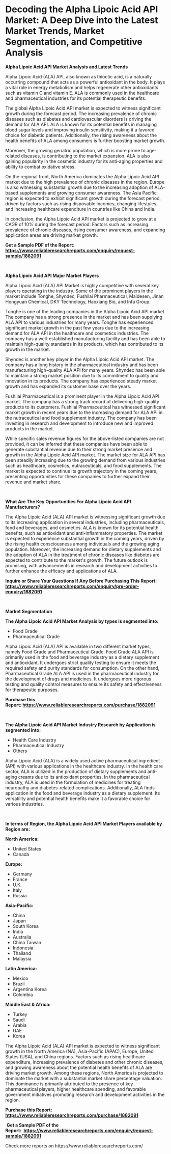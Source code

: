 <p><h1>Decoding the Alpha Lipoic Acid API Market: A Deep Dive into the Latest Market Trends, Market Segmentation, and Competitive Analysis</h1></p><p><strong>Alpha Lipoic Acid API Market Analysis and Latest Trends</strong></p>
<p><p>Alpha Lipoic Acid (ALA) API, also known as thioctic acid, is a naturally occurring compound that acts as a powerful antioxidant in the body. It plays a vital role in energy metabolism and helps regenerate other antioxidants such as vitamin C and vitamin E. ALA is commonly used in the healthcare and pharmaceutical industries for its potential therapeutic benefits.</p><p>The global Alpha Lipoic Acid API market is expected to witness significant growth during the forecast period. The increasing prevalence of chronic diseases such as diabetes and cardiovascular disorders is driving the demand for ALA API. ALA is known for its potential benefits in managing blood sugar levels and improving insulin sensitivity, making it a favored choice for diabetic patients. Additionally, the rising awareness about the health benefits of ALA among consumers is further boosting market growth.</p><p>Moreover, the growing geriatric population, which is more prone to age-related diseases, is contributing to the market expansion. ALA is also gaining popularity in the cosmetic industry for its anti-aging properties and ability to combat oxidative stress.</p><p>On the regional front, North America dominates the Alpha Lipoic Acid API market due to the high prevalence of chronic diseases in the region. Europe is also witnessing substantial growth due to the increasing adoption of ALA-based supplements and growing consumer awareness. The Asia Pacific region is expected to exhibit significant growth during the forecast period, driven by factors such as rising disposable incomes, changing lifestyles, and increasing healthcare expenditure in countries like China and India.</p><p>In conclusion, the Alpha Lipoic Acid API market is projected to grow at a CAGR of 10% during the forecast period. Factors such as increasing prevalence of chronic diseases, rising consumer awareness, and expanding application areas are driving market growth.</p></p>
<p><strong>Get a Sample PDF of the Report:&nbsp; <a href="https://www.reliableresearchreports.com/enquiry/request-sample/1882091">https://www.reliableresearchreports.com/enquiry/request-sample/1882091</a></strong></p>
<p>&nbsp;</p>
<p><strong>Alpha Lipoic Acid API Major Market Players</strong></p>
<p><p>Alpha Lipoic Acid (ALA) API Market is highly competitive with several key players operating in the industry. Some of the prominent players in the market include Tonghe, Shyndec, Fushilai Pharmaceutical, Maidesen, Jinan Hongyuan Chemical, DKY Technology, Haoxiang Bio, and Infa Group. </p><p>Tonghe is one of the leading companies in the Alpha Lipoic Acid API market. The company has a strong presence in the market and has been supplying ALA API to various industries for many years. Tonghe has experienced significant market growth in the past few years due to the increasing demand for ALA API in the healthcare and cosmetics industries. The company has a well-established manufacturing facility and has been able to maintain high-quality standards in its products, which has contributed to its growth in the market.</p><p>Shyndec is another key player in the Alpha Lipoic Acid API market. The company has a long history in the pharmaceutical industry and has been manufacturing high-quality ALA API for many years. Shyndec has been able to maintain a strong market position due to its commitment to quality and innovation in its products. The company has experienced steady market growth and has expanded its customer base over the years.</p><p>Fushilai Pharmaceutical is a prominent player in the Alpha Lipoic Acid API market. The company has a strong track record of delivering high-quality products to its customers. Fushilai Pharmaceutical has witnessed significant market growth in recent years due to the increasing demand for ALA API in the nutraceutical and food supplement industry. The company has been investing in research and development to introduce new and improved products in the market.</p><p>While specific sales revenue figures for the above-listed companies are not provided, it can be inferred that these companies have been able to generate substantial revenue due to their strong market presence and growth in the Alpha Lipoic Acid API market. The market size for ALA API has been steadily increasing due to the growing demand from various industries such as healthcare, cosmetics, nutraceuticals, and food supplements. The market is expected to continue its growth trajectory in the coming years, presenting opportunities for these companies to further expand their revenue and market share.</p></p>
<p>&nbsp;</p>
<p><strong>What Are The Key Opportunities For Alpha Lipoic Acid API Manufacturers?</strong></p>
<p><p>The Alpha Lipoic Acid (ALA) API market is witnessing significant growth due to its increasing application in several industries, including pharmaceuticals, food and beverages, and cosmetics. ALA is known for its potential health benefits, such as antioxidant and anti-inflammatory properties. The market is expected to experience substantial growth in the coming years, driven by the rising health consciousness among individuals and the growing aging population. Moreover, the increasing demand for dietary supplements and the adoption of ALA in the treatment of chronic diseases like diabetes are expected to contribute to the market's growth. The future outlook is promising, with advancements in research and development activities to further enhance the efficacy and applications of ALA.</p></p>
<p><strong>Inquire or Share Your Questions If Any Before Purchasing This Report: <a href="https://www.reliableresearchreports.com/enquiry/pre-order-enquiry/1882091">https://www.reliableresearchreports.com/enquiry/pre-order-enquiry/1882091</a></strong></p>
<p>&nbsp;</p>
<p><strong>Market Segmentation</strong></p>
<p><strong>The Alpha Lipoic Acid API Market Analysis by types is segmented into:</strong></p>
<p><ul><li>Food Grade</li><li>Pharmaceutical Grade</li></ul></p>
<p><p>Alpha Lipoic Acid (ALA) API is available in two different market types, namely Food Grade and Pharmaceutical Grade. Food Grade ALA API is primarily used in the food and beverage industry as a dietary supplement and antioxidant. It undergoes strict quality testing to ensure it meets the required safety and purity standards for consumption. On the other hand, Pharmaceutical Grade ALA API is used in the pharmaceutical industry for the development of drugs and medicines. It undergoes more rigorous testing and quality control measures to ensure its safety and effectiveness for therapeutic purposes.</p></p>
<p><strong>Purchase this Report:&nbsp;<a href="https://www.reliableresearchreports.com/purchase/1882091">https://www.reliableresearchreports.com/purchase/1882091</a></strong></p>
<p>&nbsp;</p>
<p><strong>The Alpha Lipoic Acid API Market Industry Research by Application is segmented into:</strong></p>
<p><ul><li>Health Care Industry</li><li>Pharmaceutical Industry</li><li>Others</li></ul></p>
<p><p>Alpha Lipoic Acid (ALA) is a widely used active pharmaceutical ingredient (API) with various applications in the healthcare industry. In the health care sector, ALA is utilized in the production of dietary supplements and anti-aging creams due to its antioxidant properties. In the pharmaceutical industry, ALA is used in the formulation of medicines for treating neuropathy and diabetes-related complications. Additionally, ALA finds application in the food and beverage industry as a dietary supplement. Its versatility and potential health benefits make it a favorable choice for various industries.</p></p>
<p>&nbsp;</p>
<p><strong>In terms of Region, the Alpha Lipoic Acid API Market Players available by Region are:</strong></p>
<p>
    <p> <strong> North America: </strong>
        <ul>
            <li>United States</li>
            <li>Canada</li>
        </ul>
        </p> 
    <p> <strong> Europe: </strong>
        <ul>
            <li>Germany</li>
            <li>France</li>
            <li>U.K.</li>
            <li>Italy</li>
            <li>Russia</li>
        </ul>
        </p> 
    <p> <strong> Asia-Pacific: </strong>
        <ul>
            <li>China</li>
            <li>Japan</li>
            <li>South Korea</li>
            <li>India</li>
            <li>Australia</li>
            <li>China Taiwan</li>
            <li>Indonesia</li>
            <li>Thailand</li>
            <li>Malaysia</li>
        </ul>
        </p> 
    <p> <strong> Latin America: </strong>
        <ul>
            <li>Mexico</li>
            <li>Brazil</li>
            <li>Argentina Korea</li>
            <li>Colombia</li>
        </ul>
        </p> 
    <p> <strong> Middle East & Africa: </strong>
        <ul>
            <li>Turkey</li>
            <li>Saudi</li>
            <li>Arabia</li>
            <li>UAE</li>
            <li>Korea</li>
        </ul>
    </p>
    </p>
<p><p>The Alpha Lipoic Acid (ALA) API market is expected to witness significant growth in the North America (NA), Asia-Pacific (APAC), Europe, United States (USA), and China regions. Factors such as rising healthcare expenditure, increasing prevalence of diabetes and other chronic diseases, and growing awareness about the potential health benefits of ALA are driving market growth. Among these regions, North America is projected to dominate the market with a substantial market share percentage valuation. This dominance is primarily attributed to the presence of key pharmaceutical players, higher healthcare spending, and favorable government initiatives promoting research and development activities in the region.</p></p>
<p><strong>Purchase this Report: <a href="https://www.reliableresearchreports.com/purchase/1882091">https://www.reliableresearchreports.com/purchase/1882091</a></strong></p>
<p>&nbsp;<strong>Get a Sample PDF of the Report:&nbsp;&nbsp;<a href="https://www.reliableresearchreports.com/enquiry/request-sample/1882091">https://www.reliableresearchreports.com/enquiry/request-sample/1882091</a></strong></p>
<p><strong></strong></p>
<p>Check more reports on https://www.reliableresearchreports.com/</p>